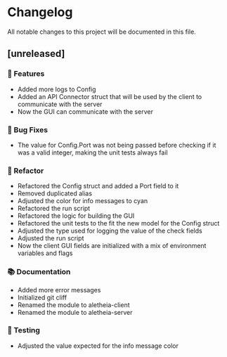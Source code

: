 # Changelog

All notable changes to this project will be documented in this file.

## [unreleased]

### 🚀 Features

- Added more logs to Config
- Added an API Connector struct that will be used by the client to communicate with the server
- Now the GUI can communicate with the server

### 🐛 Bug Fixes

- The value for Config.Port was not being passed before checking if it was a valid integer, making the unit tests always fail

### 🚜 Refactor

- Refactored the Config struct and added a Port field to it
- Removed duplicated alias
- Adjusted the color for info messages to cyan
- Refactored the run script
- Refactored the logic for building the GUI
- Refactored the unit tests to the fit the new model for the Config struct
- Adjusted the type used for logging the value of the check fields
- Adjusted the run script
- Now the client GUI fields are initialized with a mix of environment variables and flags

### 📚 Documentation

- Added more error messages
- Initialized git cliff
- Renamed the module to aletheia-client
- Renamed the module to aletheia-server

### 🧪 Testing

- Adjusted the value expected for the info message color

<!-- generated by git-cliff -->
